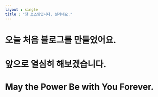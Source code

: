 ```yaml
---
layout : single 
title : "첫 포스팅입니다. 설레네요."
---
```


# 오늘 처음 블로그를 만들었어요. 
# 앞으로 열심히 해보겠습니다. 

# May the Power Be with You Forever.
